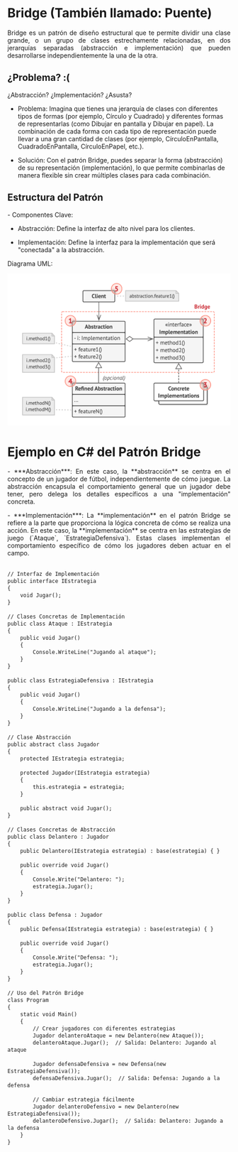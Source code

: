 # Bridge (También llamado: Puente)

<p align="justify">
Bridge es un patrón de diseño estructural que te permite dividir una clase grande, o un grupo de clases estrechamente relacionadas, en dos jerarquías separadas (abstracción e implementación) que pueden desarrollarse independientemente la una de la otra.
</p>

## ¿Problema? :(
<p align="justify">
¿Abstracción? ¿Implementación? ¿Asusta?
</p>

<p align="justify">

-   Problema: Imagina que tienes una jerarquía de clases con diferentes tipos de formas (por ejemplo, Círculo y Cuadrado) y diferentes formas de representarlas (como Dibujar en pantalla y Dibujar en papel). La combinación de cada forma con cada tipo de representación puede llevar a una gran cantidad de clases (por ejemplo, CírculoEnPantalla, CuadradoEnPantalla, CírculoEnPapel, etc.).
    
-   Solución: Con el patrón Bridge, puedes separar la forma (abstracción) de su representación (implementación), lo que permite combinarlas de manera flexible sin crear múltiples clases para cada combinación.
</p>

## Estructura del Patrón

<p align="justify">
-   Componentes Clave:
    

-   Abstracción: Define la interfaz de alto nivel para los clientes.
    
-   Implementación: Define la interfaz para la implementación que será "conectada" a la abstracción.
    

Diagrama UML:

![UML de la estructura](Imagenes/UML.PNG)

</p>

#  Ejemplo en C# del Patrón Bridge
<p align="justify">
-  ***Abstracción***: En este caso, la **abstracción** se centra en el concepto de un jugador de fútbol, independientemente de cómo juegue. La abstracción encapsula el comportamiento general que un jugador debe tener, pero delega los detalles específicos a una "implementación" concreta.
 </p>
 
 <p align="justify">
-  ***Implementación***: La **implementación** en el patrón Bridge se refiere a la parte que proporciona la lógica concreta de cómo se realiza una acción. En este caso, la **implementación** se centra en las estrategias de juego (`Ataque`, `EstrategiaDefensiva`). Estas clases implementan el comportamiento específico de cómo los jugadores deben actuar en el campo.
</p>

```using System;

// Interfaz de Implementación
public interface IEstrategia
{
    void Jugar();
}

// Clases Concretas de Implementación
public class Ataque : IEstrategia
{
    public void Jugar()
    {
        Console.WriteLine("Jugando al ataque");
    }
}

public class EstrategiaDefensiva : IEstrategia
{
    public void Jugar()
    {
        Console.WriteLine("Jugando a la defensa");
    }
}

// Clase Abstracción
public abstract class Jugador
{
    protected IEstrategia estrategia;

    protected Jugador(IEstrategia estrategia)
    {
        this.estrategia = estrategia;
    }

    public abstract void Jugar();
}

// Clases Concretas de Abstracción
public class Delantero : Jugador
{
    public Delantero(IEstrategia estrategia) : base(estrategia) { }

    public override void Jugar()
    {
        Console.Write("Delantero: ");
        estrategia.Jugar();
    }
}

public class Defensa : Jugador
{
    public Defensa(IEstrategia estrategia) : base(estrategia) { }

    public override void Jugar()
    {
        Console.Write("Defensa: ");
        estrategia.Jugar();
    }
}

// Uso del Patrón Bridge
class Program
{
    static void Main()
    {
        // Crear jugadores con diferentes estrategias
        Jugador delanteroAtaque = new Delantero(new Ataque());
        delanteroAtaque.Jugar();  // Salida: Delantero: Jugando al ataque

        Jugador defensaDefensiva = new Defensa(new EstrategiaDefensiva());
        defensaDefensiva.Jugar();  // Salida: Defensa: Jugando a la defensa

        // Cambiar estrategia fácilmente
        Jugador delanteroDefensivo = new Delantero(new EstrategiaDefensiva());
        delanteroDefensivo.Jugar();  // Salida: Delantero: Jugando a la defensa
    }
}
